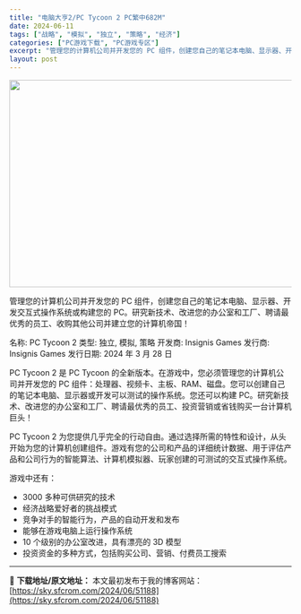 ```yaml
---
title: "电脑大亨2/PC Tycoon 2 PC繁中682M"
date: 2024-06-11
tags: ["战略", "模拟", "独立", "策略", "经济"]
categories: ["PC游戏下载", "PC游戏专区"]
excerpt: "管理您的计算机公司并开发您的 PC 组件，创建您自己的笔记本电脑、显示器、开发交互式操作系统或构建您的 PC。研究新技术、改进您的办公室和工厂、聘请最优秀的员工、收购其他公司并建立您的计算机帝国！ 名称: PC Tycoon 2 类型: 独立, 模拟, 策略 开发商: Insignis Games &hellip;"
layout: post
---
```


<img class="aligncenter size-full wp-image-51189" src="https://sky.sfcrom.com/wp-content/uploads/2024/06/2024061107212998.webp" alt="" width="660" height="370" />

管理您的计算机公司并开发您的 PC 组件，创建您自己的笔记本电脑、显示器、开发交互式操作系统或构建您的 PC。研究新技术、改进您的办公室和工厂、聘请最优秀的员工、收购其他公司并建立您的计算机帝国！

名称: PC Tycoon 2
类型: 独立, 模拟, 策略
开发商: Insignis Games
发行商: Insignis Games
发行日期: 2024 年 3 月 28 日

PC Tycoon 2 是 PC Tycoon 的全新版本。在游戏中，您必须管理您的计算机公司并开发您的 PC 组件：处理器、视频卡、主板、RAM、磁盘。您可以创建自己的笔记本电脑、显示器或开发可以测试的操作系统。您还可以构建 PC。研究新技术、改进您的办公室和工厂、聘请最优秀的员工、投资营销或省钱购买一台计算机巨头！

PC Tycoon 2 为您提供几乎完全的行动自由。通过选择所需的特性和设计，从头开始为您的计算机创建组件。游戏有您的公司和产品的详细统计数据、用于评估产品和公司行为的智能算法、计算机模拟器、玩家创建的可测试的交互式操作系统。

游戏中还有：
* 3000 多种可供研究的技术
* 经济战略爱好者的挑战模式
* 竞争对手的智能行为，产品的自动开发和发布
* 能够在游戏电脑上运行操作系统
* 10 个级别的办公室改进，具有漂亮的 3D 模型
* 投资资金的多种方式，包括购买公司、营销、付费员工搜索

---
📖 **下载地址/原文地址：** 本文最初发布于我的博客网站：[https://sky.sfcrom.com/2024/06/51188](https://sky.sfcrom.com/2024/06/51188)
